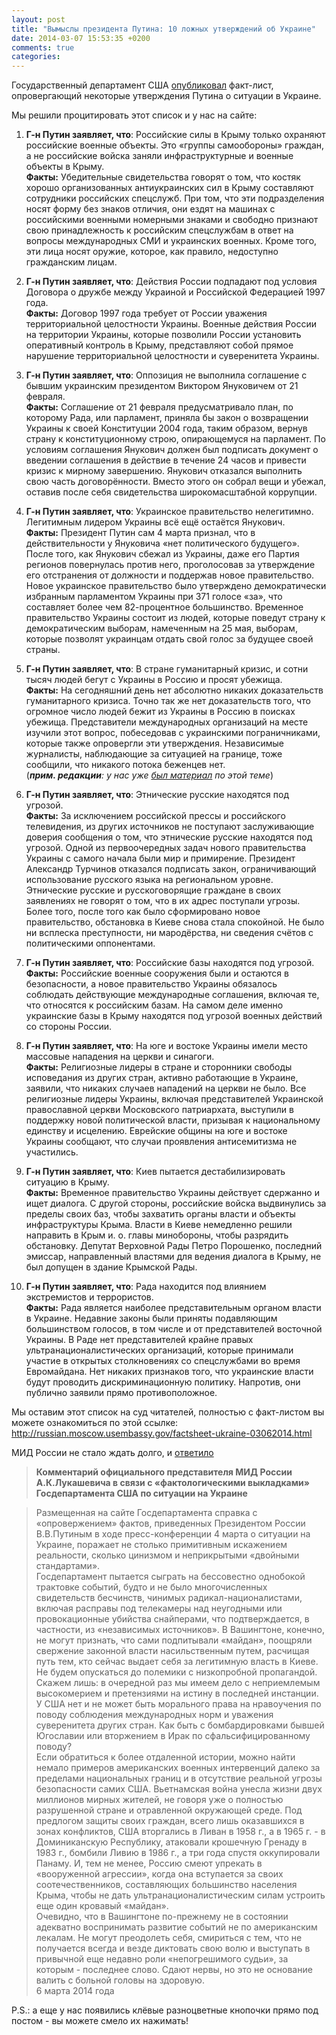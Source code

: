 ```yaml
---
layout: post
title: "Вымыслы президента Путина: 10 ложных утверждений об Украине"
date: 2014-03-07 15:53:35 +0200
comments: true
categories:
---
```

Государственный департамент США [опубликовал](http://russian.moscow.usembassy.gov/factsheet-ukraine-03062014.html) факт-лист, опровергающий некоторые утверждения Путина о ситуации в Украине.

Мы решили процитировать этот список и у нас на сайте:

1. **Г-н Путин заявляет, что**: Российские силы в Крыму только охраняют российские военные объекты.  Это «группы самообороны» граждан, а не российские войска заняли инфраструктурные и военные объекты в Крыму.  
**Факты:** Убедительные свидетельства говорят о том, что костяк хорошо организованных антиукраинских сил в Крыму составляют сотрудники российских спецслужб.  При том, что эти подразделения носят форму без знаков отличия, они ездят на машинах с российскими военными номерными знаками и свободно признают свою принадлежность к российским спецслужбам в ответ на вопросы международных СМИ и украинских военных.  Кроме того, эти лица носят оружие, которое, как правило, недоступно гражданским лицам.

2. **Г-н Путин заявляет, что**:  Действия России подпадают под условия Договора о дружбе между Украиной и Российской Федерацией 1997 года.  
**Факты:**  Договор 1997 года требует от России уважения территориальной целостности Украины.  Военные действия России на территории Украины, которые позволили России установить оперативный контроль в Крыму, представляют собой прямое нарушение территориальной целостности и суверенитета Украины.

3. **Г-н Путин заявляет, что**:  Оппозиция не выполнила соглашение с бывшим украинским президентом Виктором Януковичем от 21 февраля.  
**Факты:**  Соглашение от 21 февраля предусматривало план, по которому Рада, или парламент, приняла бы закон о возвращении Украины к своей Конституции 2004 года, таким образом, вернув страну к конституционному строю, опирающемуся на парламент.  По условиям соглашения Янукович должен был подписать документ о введении соглашения в действие в течение 24 часов и привести кризис к мирному завершению.  Янукович отказался выполнить свою часть договорённости. Вместо этого он собрал вещи и убежал, оставив после себя свидетельства широкомасштабной коррупции.

4. **Г-н Путин заявляет, что**: Украинское правительство нелегитимно. Легитимным лидером Украины всё ещё остаётся Янукович.  
**Факты:**  Президент Путин сам 4 марта признал, что в действительности у Януковича «нет политического будущего».  После того, как Янукович сбежал из Украины, даже его Партия регионов повернулась против него, проголосовав за утверждение его отстранения от должности и поддержав новое правительство.  Новое украинское правительство было утверждено демократически избранным парламентом Украины при 371 голосе «за», что составляет более чем 82-процентное большинство. Временное правительство Украины состоит из людей, которые поведут страну к демократическим выборам, намеченным на 25 мая, выборам, которые позволят украинцам отдать свой голос за будущее своей страны.

5. **Г-н Путин заявляет, что**: В стране гуманитарный кризис, и сотни тысяч людей бегут с Украины в Россию и просят убежища.  
**Факты:** На сегодняшний день нет абсолютно никаких доказательств гуманитарного кризиса. Точно так же нет доказательств того, что огромное число людей бежит из Украины в Россию в поисках убежища. Представители международных организаций на месте изучили этот вопрос, побеседовав с украинскими пограничниками, которые также опровергли эти утверждения. Независимые журналисты, наблюдающие за ситуацией на границе, тоже сообщили, что никакого потока беженцев нет.  
(_**прим. редакции**: у нас уже [был материал](http://fakecontrol.org/blog/2014/03/02/first_channel_geography/) по этой теме_)

6. **Г-н Путин заявляет, что**: Этнические русские находятся под угрозой.  
**Факты:** За исключением российской прессы и российского телевидения, из других источников не поступают заслуживающие доверия сообщения о том, что этнические русские находятся под угрозой. Одной из первоочередных задач нового правительства Украины с самого начала были мир и примирение. Президент Александр Турчинов отказался подписать закон, ограничивающий использование русского языка на региональном уровне. Этнические русские и русскоговорящие граждане в своих заявлениях не говорят о том, что в их адрес поступали угрозы. Более того, после того как было сформировано новое правительство, обстановка в Киеве снова стала спокойной. Не было ни всплеска преступности, ни мародёрства, ни сведения счётов с политическими оппонентами.

7. **Г-н Путин заявляет, что**: Российские базы находятся под угрозой.  
**Факты:** Российские военные сооружения были и остаются в безопасности, а новое правительство Украины обязалось соблюдать действующие международные соглашения, включая те, что относятся к российским базам. На самом деле именно украинские базы в Крыму находятся под угрозой военных действий со стороны России.

8. **Г-н Путин заявляет, что**: На юге и востоке Украины имели место массовые нападения на церкви и синагоги.  
**Факты:** Религиозные лидеры в стране и сторонники свободы исповедания из других стран, активно работающие в Украине, заявили, что никаких случаев нападений на церкви не было. Все религиозные лидеры Украины, включая представителей Украинской православной церкви Московского патриархата, выступили в поддержку новой политической власти, призывая к национальному единству и исцелению. Еврейские общины на юге и востоке Украины сообщают, что случаи проявления антисемитизма не участились.

9. **Г-н Путин заявляет, что**: Киев пытается дестабилизировать ситуацию в Крыму.  
**Факты:** Временное правительство Украины действует сдержанно и ищет диалога. С другой стороны, российские войска выдвинулись за пределы своих баз, чтобы захватить органы власти и объекты инфраструктуры Крыма. Власти в Киеве немедленно решили направить в Крым и. о. главы минобороны, чтобы разрядить  обстановку. Депутат Верховной Рады Петро Порошенко, последний эмиссар, направленный властями для ведения диалога в Крыму, не был допущен в здание Крымской Рады.

10. **Г-н Путин заявляет, что**: Рада находится под влиянием экстремистов и террористов.  
**Факты:** Рада является наиболее представительным органом власти в Украине. Недавние законы были приняты подавляющим большинством голосов, в том числе и от представителей восточной Украины. В Раде нет представителей крайне правых ультранационалистических организаций, которые принимали участие в открытых столкновениях со спецслужбами во время Евромайдана. Нет никаких признаков того, что украинские власти будут проводить дискриминационную политику. Напротив, они публично заявили прямо противоположное.

Мы оставим этот список на суд читателей, полностью с  факт-листом вы можете ознакомиться по этой ссылке:
http://russian.moscow.usembassy.gov/factsheet-ukraine-03062014.html

МИД России не стало ждать долго, и [ответило](http://mid.ru/brp_4.nsf/newsline/C48637A3360452D044257C9300518BDD)
> **Комментарий официального представителя МИД России А.К.Лукашевича в связи с «фактологическими выкладками» Госдепартамента США по ситуации на Украине**


>Размещенная на сайте Госдепартамента справка с «опровержением» фактов, приведенных Президентом России В.В.Путиным в ходе пресс-конференции 4 марта о ситуации на Украине, поражает не столько примитивным искажением реальности, сколько цинизмом и неприкрытыми «двойными стандартами».  
Госдепартамент пытается сыграть на бессовестно однобокой трактовке событий, будто и не было многочисленных свидетельств бесчинств, чинимых радикал-националистами, включая расправы под телекамеры над неугодными или провокационные убийства снайперами, что подтверждается, в частности, из «независимых источников». В Вашингтоне, конечно, не могут признать, что сами подпитывали «майдан», поощряли свержение законной власти насильственным путем, расчищая путь тем, кто сейчас выдает себя за легитимную власть в Киеве.  
Не будем опускаться до полемики с низкопробной пропагандой. Скажем лишь: в очередной раз мы имеем дело с неприемлемым высокомерием и претензиями на истину в последней инстанции. У США нет и не может быть морального права на нравоучения по поводу соблюдения международных норм и уважения суверенитета других стран. Как быть с бомбардировками бывшей Югославии или вторжением в Ирак по сфальсифицированному поводу?  
Если обратиться к более отдаленной истории, можно найти немало примеров американских военных интервенций далеко за пределами национальных границ и в отсутствие реальной угрозы безопасности самих США. Вьетнамская война унесла жизни двух миллионов мирных жителей, не говоря уже о полностью разрушенной стране и отравленной окружающей среде. Под предлогом защиты своих граждан, всего лишь оказавшихся в зонах конфликтов, США вторгались в Ливан в 1958 г., а в 1965 г. - в Доминиканскую Республику, атаковали крошечную Гренаду в 1983 г., бомбили Ливию в 1986 г., а три года спустя оккупировали Панаму. И, тем не менее, Россию смеют упрекать в «вооруженной агрессии», когда она вступается за своих соотечественников, составляющих большинство населения Крыма, чтобы не дать ультранационалистическим силам устроить еще один кровавый «майдан».  
Очевидно, что в Вашингтоне по-прежнему не в состоянии адекватно воспринимать развитие событий не по американским лекалам. Не могут преодолеть себя, смириться с тем, что не получается всегда и везде диктовать свою волю и выступать в привычной еще недавно роли «непогрешимого судьи», за которым - последнее слово. Сдают нервы, но это не основание валить с больной головы на здоровую.  
6 марта 2014 года

P.S.: а еще у нас появились клёвые разноцветные кнопочки прямо под постом - вы можете смело их нажимать!
